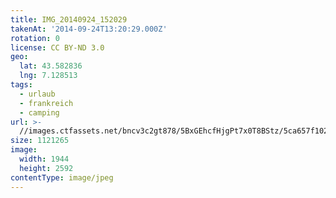 ```yaml
---
title: IMG_20140924_152029
takenAt: '2014-09-24T13:20:29.000Z'
rotation: 0
license: CC BY-ND 3.0
geo:
  lat: 43.582836
  lng: 7.128513
tags:
  - urlaub
  - frankreich
  - camping
url: >-
  //images.ctfassets.net/bncv3c2gt878/5BxGEhcfHjgPt7x0T8BStz/5ca657f102510cb789d0e093f879d5a4/img_20140924_152029_28313135695_o
size: 1121265
image:
  width: 1944
  height: 2592
contentType: image/jpeg
---
```


